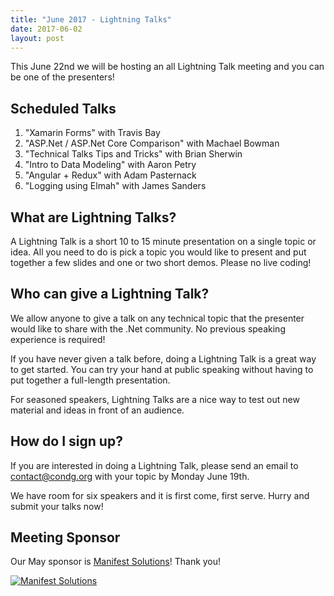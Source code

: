 ```yaml
---
title: "June 2017 - Lightning Talks"
date: 2017-06-02
layout: post
---
```


This June 22nd we will be hosting an all Lightning Talk meeting and you can be one of the presenters!

## Scheduled Talks

 1. "Xamarin Forms" with Travis Bay
 1. "ASP.Net / ASP.Net Core Comparison" with Machael Bowman
 1. "Technical Talks Tips and Tricks" with Brian Sherwin
 1. "Intro to Data Modeling" with Aaron Petry
 1. "Angular + Redux" with Adam Pasternack
 1. "Logging using Elmah" with James Sanders
 
## What are Lightning Talks?

A Lightning Talk is a short 10 to 15 minute presentation on a single topic or idea. All you need to do is pick a topic you would like to present and put together a few slides and one or two short demos. Please no live coding!

## Who can give a Lightning Talk?

We allow anyone to give a talk on any technical topic that the presenter would like to share with the .Net community. No previous speaking experience is required!

If you have never given a talk before, doing a Lightning Talk is a great way to get started. You can try your hand at public speaking without having to put together a full-length presentation.

For seasoned speakers, Lightning Talks are a nice way to test out new material and ideas in front of an audience.

## How do I sign up?

If you are interested in doing a Lightning Talk, please send an email to contact@condg.org with your topic by Monday June 19th.

We have room for six speakers and it is first come, first serve. Hurry and submit your talks now!

## Meeting Sponsor

Our May sponsor is [Manifest Solutions](http://manifestcorp.com/)! Thank you!

[![Manifest Solutions](/images/sponsors/manifest.png)](http://manifestcorp.com/)
